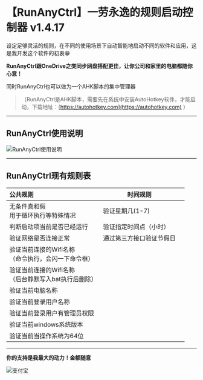 # 【RunAnyCtrl】一劳永逸的规则启动控制器 v1.4.17

设定足够灵活的规则，在不同的使用场景下自动智能地启动不同的软件和应用，这是我开发这个软件的初衷😁

**RunAnyCtrl跟OneDrive之类同步网盘搭配更佳，让你公司和家里的电脑都随你心意！**


同时RunAnyCtrl也可以做为一个AHK脚本的集中管理器

> （RunAnyCtrl是AHK脚本，需要先在系统中安装AutoHotkey软件，才能启动，下载地址：[https://autohotkey.com](https://autohotkey.com) ）

---

## RunAnyCtrl使用说明

![RunAnyCtrl使用说明](https://raw.githubusercontent.com/hui-Zz/RunAnyCtrl/master/RunAnyCtrl使用说明.png)

---
## RunAnyCtrl现有规则表

| 公共规则                                                  | 时间规则                 |      |
| :-------------------------------------------------------- | ------------------------ | ---- |
| 无条件真和假<br />用于循环执行等特殊情况                  | 验证星期几(1-7)          |      |
| 判断启动项当前是否已经运行                                | 验证指定时间点（小时）   |      |
| 验证网络是否连接正常                                      | 通过第三方接口验证节假日 |      |
| 验证当前连接的Wifi名称<br />（命令执行，会闪一下命令框）  |                          |      |
| 验证当前连接的Wifi名称<br />（后台静默写入bat执行后删除） |                          |      |
| 验证当前电脑名称                                          |                          |      |
| 验证当前登录用户名称                                      |                          |      |
| 验证当前登录用户有管理员权限                              |                          |      |
| 验证当前windows系统版本                                   |                          |      |
| 验证当前当操作系统为64位                                  |                          |      |

---


**你的支持是我最大的动力！金额随意**

![支付宝](https://raw.githubusercontent.com/hui-Zz/RunAny/master/支持RunAny.jpg)
